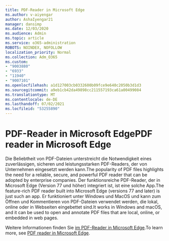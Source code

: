 ```yaml
---
title: PDF-Reader in Microsoft Edge
ms.author: v-aiyengar
author: AshaIyengar21
manager: dansimp
ms.date: 12/03/2020
ms.audience: Admin
ms.topic: article
ms.service: o365-administration
ROBOTS: NOINDEX, NOFOLLOW
localization_priority: Normal
ms.collection: Adm_O365
ms.custom:
- "9003880"
- "6933"
- "11940"
- "9007101"
ms.openlocfilehash: a1d127003cb0332600b09fce9e640c2050b3d1d3
ms.sourcegitcommit: a9eb1cb42da49898cc211557193ca61a00499084
ms.translationtype: MT
ms.contentlocale: de-DE
ms.lasthandoff: 07/02/2021
ms.locfileid: "53255890"
---
```

# <a name="pdf-reader-in-microsoft-edge"></a><span data-ttu-id="35f52-102">PDF-Reader in Microsoft Edge</span><span class="sxs-lookup"><span data-stu-id="35f52-102">PDF reader in Microsoft Edge</span></span>

<span data-ttu-id="35f52-103">Die Beliebtheit von PDF-Dateien unterstreicht die Notwendigkeit eines zuverlässigen, sicheren und leistungsstarken PDF-Readers, der von Unternehmen eingesetzt werden kann.</span><span class="sxs-lookup"><span data-stu-id="35f52-103">The popularity of PDF files highlights the need for a reliable, secure, and powerful PDF reader that can be adopted by enterprise companies.</span></span> <span data-ttu-id="35f52-104">Der funktionsreiche PDF-Reader, der in Microsoft Edge (Version 77 und höher) integriert ist, ist eine solche App.</span><span class="sxs-lookup"><span data-stu-id="35f52-104">The feature-rich PDF reader built into Microsoft Edge (versions 77 and later) is just such an app.</span></span> <span data-ttu-id="35f52-105">Er funktioniert unter Windows und MacOS und kann zum Öffnen und Kommentieren von PDF-Dateien verwendet werden, die lokal, online oder in Webseiten eingebettet sind.</span><span class="sxs-lookup"><span data-stu-id="35f52-105">It works in Windows and macOS, and it can be used to open and annotate PDF files that are local, online, or embedded in web pages.</span></span>

<span data-ttu-id="35f52-106">Weitere Informationen finden Sie [im PDF-Reader in Microsoft Edge](https://go.microsoft.com/fwlink/?linkid=2140005).</span><span class="sxs-lookup"><span data-stu-id="35f52-106">To learn more, see [PDF reader in Microsoft Edge](https://go.microsoft.com/fwlink/?linkid=2140005).</span></span>
